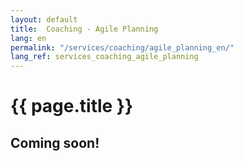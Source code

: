 ```yaml
---
layout: default
title:  Coaching - Agile Planning
lang: en
permalink: "/services/coaching/agile_planning_en/"
lang_ref: services_coaching_agile_planning
---
```

# {{ page.title }}
## Coming soon!
